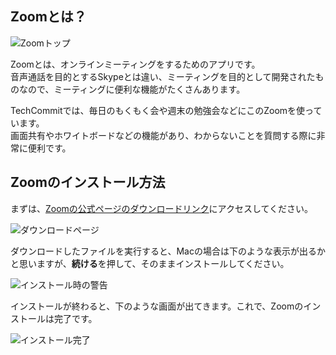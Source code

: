 ## Zoomとは？
![Zoomトップ](/images/install-zoom/zoom-top-page.jpg)

Zoomとは、オンラインミーティングをするためのアプリです。  
音声通話を目的とするSkypeとは違い、ミーティングを目的として開発されたものなので、ミーティングに便利な機能がたくさんあります。

TechCommitでは、毎日のもくもく会や週末の勉強会などにこのZoomを使っています。  
画面共有やホワイトボードなどの機能があり、わからないことを質問する際に非常に便利です。

## Zoomのインストール方法
まずは、[Zoomの公式ページのダウンロードリンク](https://zoom.us/download#client_4meeting)にアクセスしてください。  

![ダウンロードページ](/images/install-zoom/download-page.jpg)

ダウンロードしたファイルを実行すると、Macの場合は下のような表示が出るかと思いますが、**続ける**を押して、そのままインストールしてください。

![インストール時の警告](/images/install-zoom/install-warning.jpg)

インストールが終わると、下のような画面が出てきます。これで、Zoomのインストールは完了です。

![インストール完了](/images/install-zoom/finished-install.jpg)
